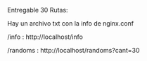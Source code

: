 
Entregable 30 Rutas:

Hay un archivo txt con la info de nginx.conf



/info : http://localhost/info

/randoms : http://localhost/randoms?cant=30


